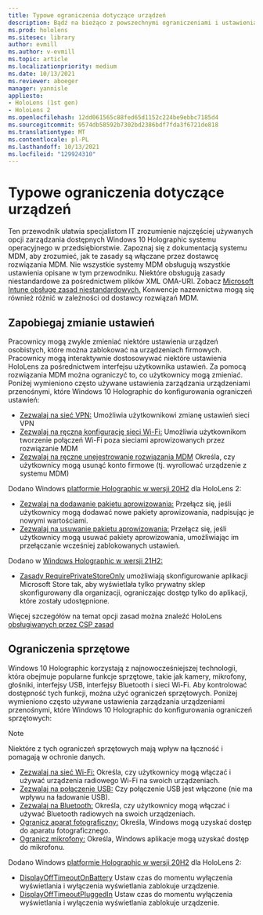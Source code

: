 ```yaml
---
title: Typowe ograniczenia dotyczące urządzeń
description: Bądź na bieżąco z powszechnymi ograniczeniami i ustawieniami urządzeń dla HoloLens rzeczywistości mieszanej.
ms.prod: hololens
ms.sitesec: library
author: evmill
ms.author: v-evmill
ms.topic: article
ms.localizationpriority: medium
ms.date: 10/13/2021
ms.reviewer: aboeger
manager: yannisle
appliesto:
- HoloLens (1st gen)
- HoloLens 2
ms.openlocfilehash: 12dd061565c88fed65d1152c224be9ebbc7185d4
ms.sourcegitcommit: 9574db58592b7302bd2386bdf7fda3f6721de818
ms.translationtype: MT
ms.contentlocale: pl-PL
ms.lasthandoff: 10/13/2021
ms.locfileid: "129924310"
---
```

# <a name="common-device-restrictions"></a>Typowe ograniczenia dotyczące urządzeń

Ten przewodnik ułatwia specjalistom IT zrozumienie najczęściej używanych opcji zarządzania dostępnych Windows 10 Holographic systemu operacyjnego w przedsiębiorstwie. Zapoznaj się z dokumentacją systemu MDM, aby zrozumieć, jak te zasady są włączane przez dostawcę rozwiązania MDM. Nie wszystkie systemy MDM obsługują wszystkie ustawienia opisane w tym przewodniku. Niektóre obsługują zasady niestandardowe za pośrednictwem plików XML OMA-URI. Zobacz [Microsoft Intune obsługę zasad niestandardowych.](/mem/intune/configuration/custom-settings-windows-10) Konwencje nazewnictwa mogą się również różnić w zależności od dostawcy rozwiązań MDM.

## <a name="prevent-changing-of-settings"></a>Zapobiegaj zmianie ustawień

Pracownicy mogą zwykle zmieniać niektóre ustawienia urządzeń osobistych, które można zablokować na urządzeniach firmowych. Pracownicy mogą interaktywnie dostosowywać niektóre ustawienia HoloLens za pośrednictwem interfejsu użytkownika ustawień. Za pomocą rozwiązania MDM można ograniczyć to, co użytkownicy mogą zmieniać.
Poniżej wymieniono często używane ustawienia zarządzania urządzeniami przenośnymi, które Windows 10 Holographic do konfigurowania ograniczeń ustawień:

- [Zezwalaj na sieć VPN:](/windows/client-management/mdm/policy-csp-settings#settings-allowvpn) Umożliwia użytkownikowi zmianę ustawień sieci VPN
- [Zezwalaj na ręczną konfigurację sieci Wi-Fi:](/windows/client-management/mdm/policy-csp-wifi#wifi-allowmanualwificonfiguration) Umożliwia użytkownikom tworzenie połączeń Wi-Fi poza sieciami aprowizowanych przez rozwiązanie MDM
- [Zezwalaj na ręczne unejestrowanie rozwiązania MDM](/windows/client-management/mdm/policy-csp-experience#experience-allowmanualmdmunenrollment) Określa, czy użytkownicy mogą usunąć konto firmowe (tj. wyrollować urządzenie z systemu MDM)

Dodano Windows [platformie Holographic w wersji 20H2](hololens-release-notes.md#windows-holographic-version-20h2) dla HoloLens 2:

- [Zezwalaj na dodawanie pakietu aprowizowania:](/windows/client-management/mdm/policy-csp-security#security-allowaddprovisioningpackage) Przełącz się, jeśli użytkownicy mogą dodawać nowe pakiety aprowizowania, nadpisując je nowymi wartościami.
- [Zezwalaj na usuwanie pakietu aprowizowania:](/windows/client-management/mdm/policy-csp-security#security-allowremoveprovisioningpackage) Przełącz się, jeśli użytkownicy mogą usuwać pakiety aprowizowania, umożliwiając im przełączanie wcześniej zablokowanych ustawień.

Dodano w [Windows Holographic w wersji 21H2:](hololens-release-notes.md#windows-holographic-version-21h2)

- [Zasady RequirePrivateStoreOnly](http://windows/client-management/mdm/policy-csp-applicationmanagement#applicationmanagement-requireprivatestoreonly) umożliwiają skonfigurowanie aplikacji Microsoft Store tak, aby wyświetlała tylko prywatny sklep skonfigurowany dla organizacji, ograniczając dostęp tylko do aplikacji, które zostały udostępnione.

Więcej szczegółów na temat opcji zasad można znaleźć HoloLens [obsługiwanych przez CSP zasad](/windows/client-management/mdm/policy-csps-supported-by-hololens2)

## <a name="hardware-restrictions"></a>Ograniczenia sprzętowe

Windows 10 Holographic korzystają z najnowocześniejszej technologii, która obejmuje popularne funkcje sprzętowe, takie jak kamery, mikrofony, głośniki, interfejsy USB, interfejsy Bluetooth i sieci Wi-Fi. Aby kontrolować dostępność tych funkcji, można użyć ograniczeń sprzętowych.
Poniżej wymieniono często używane ustawienia zarządzania urządzeniami przenośnymi, które Windows 10 Holographic do konfigurowania ograniczeń sprzętowych:

> [!NOTE]
> Niektóre z tych ograniczeń sprzętowych mają wpływ na łączność i pomagają w ochronie danych.

- [Zezwalaj na sieć Wi-Fi:](/windows/client-management/mdm/policy-csp-wifi#wifi-allowwifi) Określa, czy użytkownicy mogą włączać i używać urządzenia radiowego Wi-Fi na swoich urządzeniach.
- [Zezwalaj na połączenie USB:](/windows/client-management/mdm/policy-csp-connectivity#connectivity-allowusbconnection) Czy połączenie USB jest włączone (nie ma wpływu na ładowanie USB).
- [Zezwalaj na Bluetooth:](/windows/client-management/mdm/policy-csp-connectivity#connectivity-allowbluetooth) Określa, czy użytkownicy mogą włączać i używać Bluetooth radiowych na swoich urządzeniach.
- [Ogranicz aparat fotograficzny:](/windows/client-management/mdm/policy-csp-privacy#privacy-letappsaccesscamera) Określa, Windows mogą uzyskać dostęp do aparatu fotograficznego.
- [Ogranicz mikrofony:](/windows/client-management/mdm/policy-csp-privacy#privacy-letappsaccessmicrophone) Określa, Windows aplikacje mogą uzyskać dostęp do mikrofonu.

Dodano Windows [platformie Holographic w wersji 20H2](hololens-release-notes.md#windows-holographic-version-20h2) dla HoloLens 2:

- [DisplayOffTimeoutOnBattery](/windows/client-management/mdm/policy-csp-power#power-displayofftimeoutonbattery) Ustaw czas do momentu wyłączenia wyświetlania i wyłączenia wyświetlania zablokuje urządzenie.
- [DisplayOffTimeoutPluggedIn](/windows/client-management/mdm/policy-csp-power#power-displayofftimeoutpluggedin) Ustaw czas do momentu wyłączenia wyświetlania i wyłączenia wyświetlania zablokuje urządzenie.
